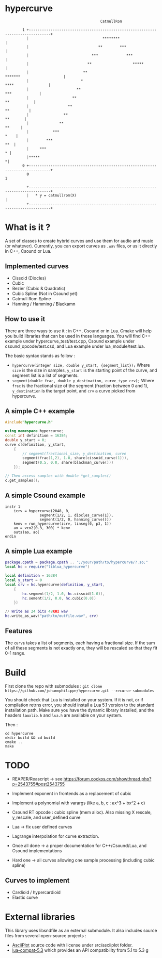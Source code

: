 
# hypercurve


```
                                            CatmullRom

        1 +--------------------------------------------------------------------------------+
          |                                  ********                                      |
          |                                **        ***                                   |
          |                             ***             ***                                |
          |                           **                   *****                           |
          |                         **                          *******                    |
          |                        *                                   ****                |
          |                      **                                        ***             |
          |                    **                                             **           |
          |                  **                                                 **         |
          |                **                                                     **       |
          |              **                                                         **     |
          |           ***                                                             *    |
          |        ***                                                                 **  |
          |     ***                                                                      * |
          |*****                                                                          *|
        0 +--------------------------------------------------------------------------------+
          0                                                                                 1

          +--------------------------------------------------------------------------------+
          |   * y = catmullrom(X)                                                          |
          +--------------------------------------------------------------------------------+

```


# What is it ? 


A set of classes to create hybrid curves and use them for audio and music (or whatever). 
Currently, you can export curves as `.wav` files, or us it directly in C++, Csound or Lua.

## Implemented curves 


- Cissoid (Diocles) 
- Cubic 
- Bezier (Cubic & Quadratic)
- Cubic Spline (Not in Csound yet)
- Catmull Rom Spline
- Hanning / Hamming / Blackamn

## How to use it 


There are three ways to use it : in C++, Csound or in Lua. Cmake will help you build libraries that can be used in those languages. You will find C++ example under hypercurve_test/test.cpp, Csound example under csound_opcode/test.csd, and Lua example under lua_module/test.lua. 

The basic syntax stands as follow : 
* `hypercurve(integer size, double y_start, {segment_list});`
Where `size` is the size in samples, `y_start` is the starting point of the curve, and segment list is a list of segments. 
*  `segment(double frac, double y_destination, curve_type crv);`
Where `frac` is the fractional size of the segment (fraction between 0 and 1), `y_destination` is the target point, and `crv`  a curve picked from hypercurve.


## A simple C++ example 

```c++
#include"hypercurve.h"

using namespace hypercurve;
const int definition = 16384;
double y_start = 0;
curve c(definition, y_start, 
	{
		// segment(fractional_size, y_destination, curve
		segment(frac(1,2), 1.0, share(cissoid_curve(1))),
		segment(0.5, 0.0, share(blackman_curve()))
	}); 

// Then access samples with double *get_samples() 
c.get_samples();
```

## A simple Csound example

```csound
instr 1
	icrv = hypercurve(2048, 0, 
				segment(1/2, 1, diocles_curve(1)),
				segment(1/2, 0, hanning_curve()))
	kenv = run_hypercurve(icrv, linseg(0, p3, 1))
	ao = vco2(0.3, 300) * kenv
	outs(ao, ao)
endin

```

## A simple Lua example

```lua
package.cpath = package.cpath .. ";/your/path/to/hypercurve/?.so;"
local hc = require("liblua_hypercurve")

local definition = 16384
local y_start = 0
local crv = hc.hypercurve(definition, y_start, 
	{
		hc.segment(1/2, 1.0, hc.cissoid(1.0)),
		hc.sement(1/2, 0.0, hc.cubic(0.0))
	})

// Write as 24 bits 48KHz wav
hc.write_as_wav("path/to/outfile.wav", crv)
```

## Features 

The  `curve`  takes a list of segments, each having a fractional size. If the sum of all these segments is not exactly one, they will be rescaled so that they fit 0-1 range. 




# Build


First clone the repo with submodules : 
``` git clone https://github.com/johannphilippe/hypercurve.git --recurse-submodules ```

You should check that Lua is installed on your system. If it is not, or if compilation retrns error, you should install a Lua 5.1 version to the standard installation path. Make sure you have the dynamic library installed, and the headers `lauxlib.h` and `lua.h` are available on your system.

Then : 
```
cd hypercurve
mkdir build && cd build
cmake ..
make
```

# TODO

* REAPER/Reascript -> see https://forum.cockos.com/showthread.php?p=2543755#post2543755

* Implement exponent in frontends as a replacement of cubic 
* Implement a polynomial with varargs (like a, b, c  : ax^3 + bx^2 + c)

* Csound RT opcode : cubic spline (mem alloc). Also missing X rescale, y_rescale, and user_defined curve

* Lua -> fix user defined curves

* Lagrange interpolation for curve extraction.

* Once all done -> a proper documentation for C++/Csound/Lua, and Csound implementations

* Hard one -> all curves allowing one sample processing (including cubic spline)

## Curves to implement

* Cardioid / hypercardioid
* Elastic curve


# External libraries

This library uses libsndfile as an external submodule.
It also includes source files from several open-source projects : 
*  [AsciiPlot](https://github.com/joehood/asciiplotter) source code with license under src/asciiplot folder.
* [lua-compat-5.3](https://github.com/keplerproject/lua-compat-5.3) which provides an API compatibility from 5.1 to 5.3
g
